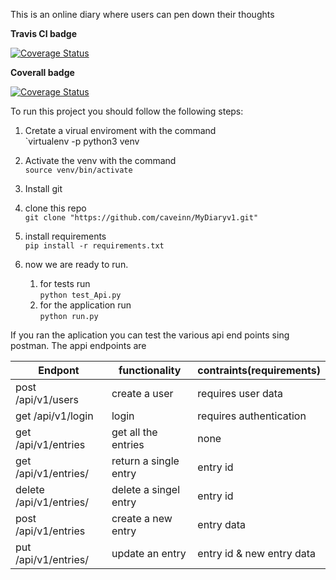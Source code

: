 This is an online diary where users can pen down their thoughts

**Travis CI badge**

[![Coverage Status](https://coveralls.io/repos/github/caveinn/MyDiaryv1/badge.svg?branch=develop)](https://coveralls.io/github/caveinn/MyDiaryv1?branch=develop)

**Coverall badge**

[![Coverage Status](https://coveralls.io/repos/github/caveinn/MyDiaryv1/badge.svg)](https://coveralls.io/github/caveinn/MyDiaryv1)

To run this project you should follow the following steps:  

1. Cretate  a virual enviroment with the command  
`virtualenv -p python3 venv  

1. Activate the venv with the command     
`source venv/bin/activate`

1. Install git  
1. clone this repo  
`git clone "https://github.com/caveinn/MyDiaryv1.git"`

1. install requirements      
`pip install -r requirements.txt`

1. now we are ready to run. 
	1. for tests run  
	`python test_Api.py`   
	1. for the application run   
	`python run.py`  

If you ran the aplication you can test the various api end points sing postman. The appi endpoints are  

|Endpont|functionality|contraints(requirements)|
|-------|-------------|----------|
|post /api/v1/users | create a user |requires user data | 
|get  /api/v1/login | login |requires authentication |
|get /api/v1/entries| get all the entries| none |
|get /api/v1/entries/<entryid>|return a single entry| entry id |
|delete /api/v1/entries/<entryid>| delete a singel entry| entry id|
|post /api/v1/entries | create a new entry| entry data|
|put  /api/v1/entries/<entryid> |update an entry| entry id & new entry data| 



